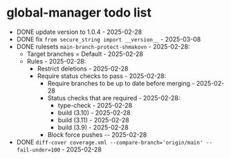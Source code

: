 # global-manager todo list

- DONE update version to 1.0.4 - 2025-02-28
- DONE fix `from secure_string import __version__` - 2025-03-08 
- DONE rulesets `main-branch-protect-shmakovn` - 2025-02-28:
  - Target branches = Default - 2025-02-28
  - Rules - 2025-02-28:
    - Restrict deletions - 2025-02-28
    - Require status checks to pass - 2025-02-28:
      - Require branches to be up to date before merging - 2025-02-28
      - Status checks that are required - 2025-02-28:
        - type-check - 2025-02-28
        - build (3.10) - 2025-02-28
        - build (3.11) - 2025-02-28
        - build (3.9) - 2025-02-28
      - Block force pushes -- 2025-02-28
- DONE `diff-cover coverage.xml --compare-branch='origin/main' --fail-under=100` - 2025-02-28